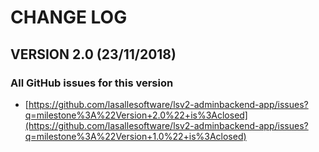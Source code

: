 # CHANGE LOG

## VERSION 2.0 (23/11/2018)

### All GitHub issues for this version
* [https://github.com/lasallesoftware/lsv2-adminbackend-app/issues?q=milestone%3A%22Version+2.0%22+is%3Aclosed](https://github.com/lasallesoftware/lsv2-adminbackend-app/issues?q=milestone%3A%22Version+1.0%22+is%3Aclosed)